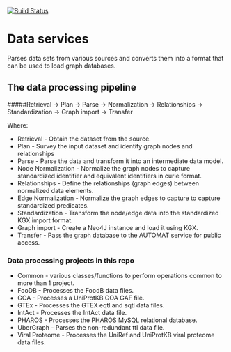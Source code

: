 [![Build Status](https://travis-ci.com/RENCI-AUTOMAT/Data_services.svg?branch=master)](https://travis-ci.com/RENCI-AUTOMAT/Data_services)

# Data services
Parses data sets from various sources and converts them into a format that can be used to load graph databases.

## The data processing pipeline

#####Retrieval -> Plan -> Parse -> Normalization -> Relationships -> Standardization -> Graph import -> Transfer

Where:

 * Retrieval - Obtain the dataset from the source.
 * Plan - Survey the input dataset and identify graph nodes and relationships
 * Parse - Parse the data and transform it into an intermediate data model.
 * Node Normalization - Normalize the graph nodes to capture standardized identifier and equivalent identifiers in curie format.
 * Relationships - Define the relationships (graph edges) between normalized data elements.
 * Edge Normalization - Normalize the graph edges to capture to capture standardized predicates.
 * Standardization - Transform the node/edge data into the standardized KGX import format. 
 * Graph import - Create a Neo4J instance and load it using KGX.
 * Transfer - Pass the graph database to the AUTOMAT service for public access.
 
### Data processing projects in this repo
 * Common - various classes/functions to perform operations common to more than 1 project.
 * FooDB - Processes the FoodB data files.
 * GOA - Processes a UniProtKB GOA GAF file.
 * GTEx - Processes the GTEX eqtl and sqtl data files.
 * IntAct - Processes the IntAct data file.
 * PHAROS - Processes the PHAROS MySQL relational database.
 * UberGraph - Parses the non-redundant ttl data file.
 * Viral Proteome - Processes the UniRef and UniProtKB viral proteome data files.
 